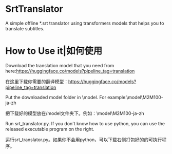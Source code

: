 # SrtTranslator
A simple offline *.srt translator using transformers models that helps you to translate subtitles.
# How to Use it|如何使用
Download the translation model that you need from here:https://huggingface.co/models?pipeline_tag=translation

在这里下载你需要的翻译模型：https://huggingface.co/models?pipeline_tag=translation


Put the downloaded model folder in \model. For example:\model\M2M100-ja-zh

把下载好的模型放在/model文件夹下。例如：\model\M2M100-ja-zh


Run srt_translator.py. If you don't know how to use python, you can use the released executable program on the right.

运行srt_translator.py。如果你不会用python，可以下载右侧打包好的的可执行程序。

